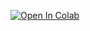 [![Open In Colab](https://colab.research.google.com/assets/colab-badge.svg)](https://colab.research.google.com/github/hanabader07/pgss_cslab_lecture2/blob/master/MyNotebooks/myfirstscript.ipynb)

